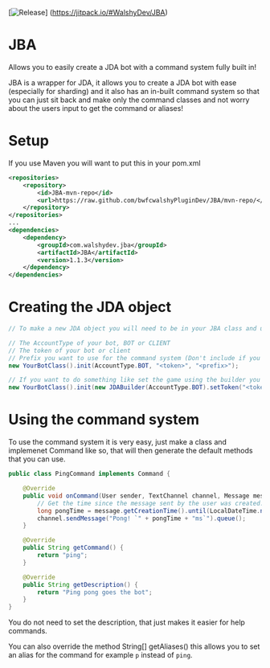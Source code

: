 [![Release](https://jitpack.io/v/User/Repo.svg)]
(https://jitpack.io/#WalshyDev/JBA)

# JBA
Allows you to easily create a JDA bot with a command system fully built in!

JBA is a wrapper for JDA, it allows you to create a JDA bot with ease (especially for sharding) and it also has an in-built command system so that you can just sit back and make only the command classes and not worry about the users input to get the command or aliases!

# Setup

If you use Maven you will want to put this in your pom.xml
```xml
<repositories>
    <repository>
        <id>JBA-mvn-repo</id>
        <url>https://raw.github.com/bwfcwalshyPluginDev/JBA/mvn-repo/</url>
    </repository>
</repositories>
...
<dependencies>
    <dependency>
        <groupId>com.walshydev.jba</groupId>
        <artifactId>JBA</artifactId>
        <version>1.1.3</version>
    </dependency>
</dependencies>
```

# Creating the JDA object

```java
// To make a new JDA object you will need to be in your JBA class and use the method init

// The AccountType of your bot, BOT or CLIENT
// The token of your bot or client
// Prefix you want to use for the command system (Don't include if you don't want to use the in-built system)
new YourBotClass().init(AccountType.BOT, "<token>", "<prefix>");

// If you want to do something like set the game using the builder you can also pass JDABuilder instead of AccountType and the token like so
new YourBotClass().init(new JDABuilder(AccountType.BOT).setToken("<token>").setGame(Game.of("Thrones"), "<prefix");
```

# Using the command system
To use the command system it is very easy, just make a class and implemenet Command like so, that will then generate the default methods that you can use.

```java
public class PingCommand implements Command {

    @Override
    public void onCommand(User sender, TextChannel channel, Message message, String[] args, Member member) {
        // Get the time since the message sent by the user was created.
        long pongTime = message.getCreationTime().until(LocalDateTime.now().atOffset(ZoneOffset.UTC), ChronoUnit.MILLIS);
        channel.sendMessage("Pong! `" + pongTime + "ms`").queue();
    }

    @Override
    public String getCommand() {
        return "ping";
    }

    @Override
    public String getDescription() {
        return "Ping pong goes the bot";
    }
}
```
You do not need to set the description, that just makes it easier for help commands.

You can also override the method String[] getAliases() this allows you to set an alias for the command for example `p` instead of `ping`.
